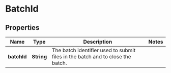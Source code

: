 

# BatchId

## Properties

Name | Type | Description | Notes
------------ | ------------- | ------------- | -------------
**batchId** | **String** | The batch identifier used to submit files in the batch and to close the batch. | 



